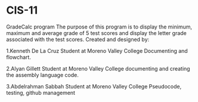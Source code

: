 # CIS-11

GradeCalc program
The purpose of this program is to display the minimum, maximum and average grade of 5 test scores and display the letter grade associated with the test scores.
Created and designed by: 

1.Kenneth De La Cruz
Student at Moreno Valley College
Documenting and flowchart.

2.Alyan Gillett 
Student at Moreno Valley College
documenting and creating the assembly language code.

3.Abdelrahman Sabbah 
Student at Moreno Valley College
Pseudocode, testing, github management

